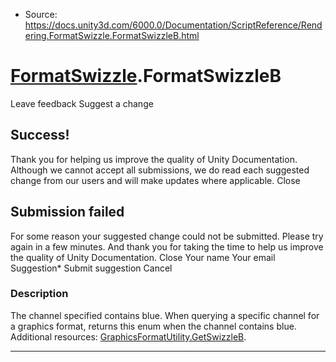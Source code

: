 * Source: https://docs.unity3d.com/6000.0/Documentation/ScriptReference/Rendering.FormatSwizzle.FormatSwizzleB.html

#  [FormatSwizzle](https://docs.unity3d.com/6000.0/Documentation/ScriptReference/Rendering.FormatSwizzle.html).FormatSwizzleB
Leave feedback
Suggest a change
## Success!
Thank you for helping us improve the quality of Unity Documentation. Although we cannot accept all submissions, we do read each suggested change from our users and will make updates where applicable.
Close
## Submission failed
For some reason your suggested change could not be submitted. Please <a>try again</a> in a few minutes. And thank you for taking the time to help us improve the quality of Unity Documentation.
Close
Your name Your email Suggestion* Submit suggestion
Cancel
### Description
The channel specified contains blue.
When querying a specific channel for a graphics format, returns this enum when the channel contains blue. Additional resources: [GraphicsFormatUtility.GetSwizzleB](https://docs.unity3d.com/6000.0/Documentation/ScriptReference/Experimental.Rendering.GraphicsFormatUtility.GetSwizzleB.html). 
* * *
